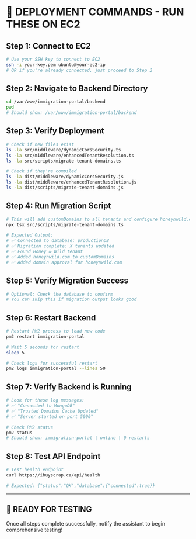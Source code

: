 # 🚀 DEPLOYMENT COMMANDS - RUN THESE ON EC2

## Step 1: Connect to EC2
```bash
# Use your SSH key to connect to EC2
ssh -i your-key.pem ubuntu@your-ec2-ip
# OR if you're already connected, just proceed to Step 2
```

## Step 2: Navigate to Backend Directory
```bash
cd /var/www/immigration-portal/backend
pwd
# Should show: /var/www/immigration-portal/backend
```

## Step 3: Verify Deployment
```bash
# Check if new files exist
ls -la src/middleware/dynamicCorsSecurity.ts
ls -la src/middleware/enhancedTenantResolution.ts
ls -la src/scripts/migrate-tenant-domains.ts

# Check if they're compiled
ls -la dist/middleware/dynamicCorsSecurity.js
ls -la dist/middleware/enhancedTenantResolution.js
ls -la dist/scripts/migrate-tenant-domains.js
```

## Step 4: Run Migration Script
```bash
# This will add customDomains to all tenants and configure honeynwild.com
npx tsx src/scripts/migrate-tenant-domains.ts

# Expected Output:
# ✅ Connected to database: productionDB
# ✅ Migration complete: X tenants updated
# ✅ Found Honey & Wild tenant
# ✅ Added honeynwild.com to customDomains
# ✅ Added domain approval for honeynwild.com
```

## Step 5: Verify Migration Success
```bash
# Optional: Check the database to confirm
# You can skip this if migration output looks good
```

## Step 6: Restart Backend
```bash
# Restart PM2 process to load new code
pm2 restart immigration-portal

# Wait 5 seconds for restart
sleep 5

# Check logs for successful restart
pm2 logs immigration-portal --lines 50
```

## Step 7: Verify Backend is Running
```bash
# Look for these log messages:
# ✅ "Connected to MongoDB"
# ✅ "Trusted Domains Cache Updated"
# ✅ "Server started on port 5000"

# Check PM2 status
pm2 status
# Should show: immigration-portal | online | 0 restarts
```

## Step 8: Test API Endpoint
```bash
# Test health endpoint
curl https://ibuyscrap.ca/api/health

# Expected: {"status":"OK","database":{"connected":true}}
```

---

## 🎯 READY FOR TESTING

Once all steps complete successfully, notify the assistant to begin comprehensive testing!

